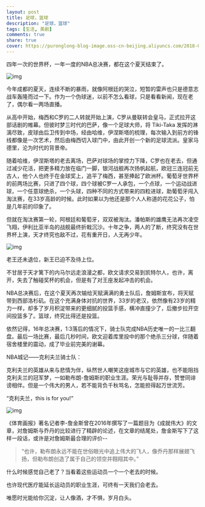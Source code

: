 ```yaml
---
layout: post
title: 足球，篮球
description: "足球，篮球"
tags: [生活, 美剧]
comments: true
share: true
cover: https://puronglong-blog-image.oss-cn-beijing.aliyuncs.com/2018-07-02-130830.jpg
---
```


<!-- more -->

四年一次的世界杯，一年一度的NBA总决赛，都在这个夏天结束了。

![img](https://puronglong-blog-image.oss-cn-beijing.aliyuncs.com/2018-07-02-133544.jpg)

今年成都的夏天，连续不断的暴雨，就像阿根廷的哭泣，短暂的雷声也只是德意志战车轰隆而过一下。作为一个伪球迷，以前不怎么看球，只是看看新闻，现在老了，偶尔看一两场直播。

从高中开始，梅西和C罗的二人转就开始上演，C罗从曼联转会皇马，正式拉开这部话剧的帷幕。但彼时梦三时代的巴萨，像一个足球大师，将 Tiki-Taka 发挥的淋漓尽致，皮球由后卫传到中场，经由哈维，伊涅斯塔的梳理，每次输入到前方的锋线都像是一次艺术，然后由梅西切入球门中，由此开创一个新的足球流派。皇家马德里，沦为时代的背景帝。

随着哈维，伊涅斯塔的老去离场，巴萨对球场的掌控力下降，C罗也在老去，但通过减少花活，把更多精力放在临门一脚，银河战舰再次扬帆起航，欧冠三连冠前无古人，他个人也终于在金球奖上，追平了梅西，甚至捧起了欧洲杯。葡萄牙世界杯的前两场比赛，只进了四个球，四个球被C罗一人承包，一个点球，一个运动战进球，一个任意球绝杀，一个头球，四种不同的方式带来的四粒进球，助葡萄牙闯入淘汰赛，在33岁高龄的时候。此时如果以为他还是那个人人称道的花花公子，怕是几年前的印象了。

但就在淘汰赛第一轮，阿根廷和葡萄牙，双双被淘汰。潘帕斯的雄鹰无法再次凌空飞翔，伊利比亚半岛的战舰最终折戟沉沙。十年之争，两人的了断，终究没有在世界杯上演，天才终究也敌不过，花有重开日，人无再少年。

![img](https://puronglong-blog-image.oss-cn-beijing.aliyuncs.com/2018-07-02-131707.jpg)

老王还未退位，新王已迫不及待上位。

不甘居于天才篱下的内马尔远走浪漫之都，欧文请求交易到凯特尔人，也许，离开，失去了触碰奖杯的机会，但是有了对王座发起冲击的机会。

NBA总决赛后，在这个夏天再次输给天赋满满的勇士队后，詹姆斯宣布，将天赋带到西部洛杉矶。在这个充满身体对抗的世界，33岁的老汉，依然像有23岁的精力一样，却多了岁月积淀带来的更细腻的投篮手感，横冲直撞少了，后撤步拉开空间投篮多了。篮球，终究比得还是投篮。

依然记得，16年总决赛，1:3落后的情况下，骑士队完成NBA历史唯一的一比三翻盘。最后一场比赛，最后几秒时间，欧文迎着库里投中的那个绝杀三分球，伴随着宿舍楼里的震动，成了毕业前完美的谢幕。

NBA城记——克利夫兰骑士队：

克利夫兰的英雄从来与悲情为伴，纵然世人嘲笑这座城市与它的英雄，也不能阻挡克利夫兰的冠军梦，一如勒布朗-詹姆斯的职业生涯。荣光与耻辱并存，赞誉同诽谤相伴。但是一个伟大的男人，若不能背负千秋骂名，怎能担得起万世流芳。

“克利夫兰，this is for you!“

![img](https://puronglong-blog-image.oss-cn-beijing.aliyuncs.com/2018-07-02-132458.jpg)


《体育画报》著名记者李-詹金斯曾在2016年撰写了一篇题目为《成就伟大》的文章，对詹姆斯与乔丹的比较进行了精辟的论述，在文章的结尾处，詹金斯写下了这样一段话，或许是对詹姆斯最合理的评价--

> “也许，勒布朗永远不能在世俗眼光中追上伟大的飞人，像乔丹那样展翅飞扬，但勒布朗创造了属于自己的领空并翱翔其中。”

什么时候感觉自己老了？当看着这些运动员一个一个老去的时候。

也许现代医疗能延长运动员的职业生涯，可终有一天我们会老去。

唯愿时光能给你沉淀，让人像酒，才不惧，岁月白头。

